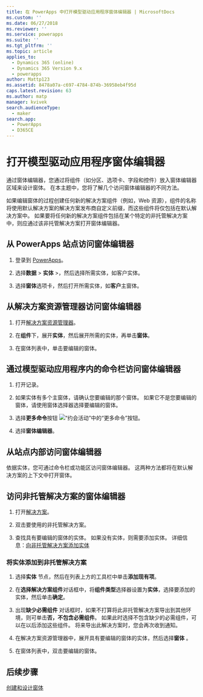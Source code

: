 ```yaml
---
title: 在 PowerApps 中打开模型驱动应用程序窗体编辑器 | MicrosoftDocs
ms.custom: ''
ms.date: 06/27/2018
ms.reviewer: ''
ms.service: powerapps
ms.suite: ''
ms.tgt_pltfrm: ''
ms.topic: article
applies_to:
  - Dynamics 365 (online)
  - Dynamics 365 Version 9.x
  - powerapps
author: Mattp123
ms.assetid: 8478a07a-c697-4784-874b-36958eb4f95d
caps.latest.revision: 63
ms.author: matp
manager: kvivek
search.audienceType:
  - maker
search.app:
  - PowerApps
  - D365CE
---
```


# <a name="open-the-model-driven-app-form-editor"></a>打开模型驱动应用程序窗体编辑器 
通过窗体编辑器，您通过将组件（如分区、选项卡、字段和控件）放入窗体编辑器区域来设计窗体。 在本主题中，您将了解几个访问窗体编辑器的不同方法。
 
如果编辑窗体的过程创建任何新的解决方案组件（例如，Web 资源），组件的名称将使用默认解决方案的解决方案发布商自定义前缀，而这些组件将仅包括在默认解决方案中。 如果要将任何新的解决方案组件包括在某个特定的非托管解决方案中，则应通过该非托管解决方案打开窗体编辑器。  

## <a name="access-the-form-editor-from-the-powerapps-site"></a>从 PowerApps 站点访问窗体编辑器

1. 登录到 [PowerApps](https://web.powerapps.com/)。 

2. 选择**数据** > **实体** >，然后选择所需实体，如客户实体。 

3. 选择**窗体**选项卡，然后打开所需实体，如**客户**主窗体。

## <a name="access-the-form-editor-from-solution-explorer"></a>从解决方案资源管理器访问窗体编辑器
  
1.  打开[解决方案资源管理器](advanced-navigation.md#solution-explorer)。
  
2.  在**组件**下，展开**实体**，然后展开所需的实体，再单击**窗体**。  
  
3.  在窗体列表中，单击要编辑的窗体。  
  

## <a name="access-the-form-editor-through-the-command-bar-within-a-model-driven-app"></a>通过模型驱动应用程序内的命令栏访问窗体编辑器 
  
1.  打开记录。  
  
2.  如果实体有多个主窗体，请确认您要编辑的那个窗体。 如果它不是您要编辑的窗体，请使用窗体选择器选择要编辑的窗体。  
  
3.  选择**更多命令**按钮 ![“约会活动”中的“更多命令”按钮](media/more-commands.gif "“约会活动”中的“更多命令”按钮")。  
  
4.  选择**窗体编辑器**。  

## <a name="access-the-form-editor-from-within-app"></a>从站点内部访问窗体编辑器
  
 依据实体，您可通过命令栏或功能区访问窗体编辑器。 这两种方法都将在默认解决方案的上下文中打开窗体。 

## <a name="access-the-form-editor-for-an-unmanaged-solution"></a>访问非托管解决方案的窗体编辑器  
  
1.  打开[解决方案](advanced-navigation.md#solutions)。  
  
2.  双击要使用的非托管解决方案。  
  
3.  查找具有要编辑的窗体的实体。 如果没有实体，则需要添加实体。 详细信息：[向非托管解决方案添加实体](#add-an-entity-to-an-unmanaged-solution) 
  
### <a name="add-an-entity-to-an-unmanaged-solution"></a>将实体添加到非托管解决方案  
  
1.  选择**实体** 节点，然后在列表上方的工具栏中单击**添加现有项**。  
  
2.  在**选择解决方案组件**对话框中，将**组件类型**选择器设置为**实体**，选择要添加的实体，然后单击**确定**。  
  
3.  出现**缺少必需组件** 对话框时，如果不打算将此非托管解决方案导出到其他环境，则可单击**否，不包含必需组件**。 如果此时选择不包含缺少的必需组件，可以在以后添加这些组件。 将来导出此解决方案时，您会再次收到通知。  
  
5.  在解决方案资源管理器中，展开具有要编辑的窗体的实体，然后选择**窗体** 。  
  
6.  在窗体列表中，双击要编辑的窗体。  

## <a name="next-steps"></a>后续步骤

[创建和设计窗体](create-design-forms.md)
